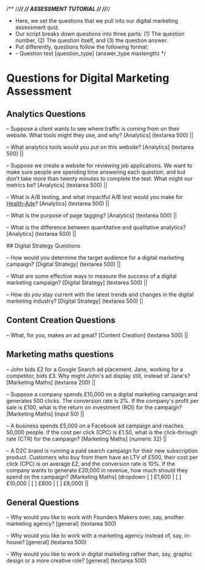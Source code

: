 /** 
//*********************//
// ASSESSMENT TUTORIAL //
//*********************//
* Here, we set the questions that we pull into our digital marketing assessment quiz. 
* Our script breaks down questions into three parts: (1) The question number, (2) The question itself, and (3) the question answer. 
* Put differently, questions follow the following format: 
* – Question text [question_type] (answer_type maxlength)
*/

# Questions for Digital Marketing Assessment

## Analytics Questions

– Suppose a client wants to see where traffic is coming from on their website. What tools might they use, and why? [Analytics] (textarea 500) ||

– What analytics tools would you put on this website? [Analytics] (textarea 500) ||

– Suppose we create a website for reviewing job applications. We want to make sure people are spending time answering each question, and but don't take more than twenty minutes to complete the test. What might our metrics be? [Analytics] (textarea 500) ||

– What is A/B testing, and what impactful A/B test would you make for <a href="https://health-ade.com/products/kombucha-fruity-favorites-variety-cans/">Health-Ade</a>? [Analytics] (textarea 500) ||

– What is the purpose of page tagging? [Analytics] (textarea 500) ||

– What is the difference between quantitative and qualitative analytics? [Analytics] (textarea 500) ||

## Digital Strategy Questions

– How would you determine the target audience for a digital marketing campaign? [Digital Strategy] (textarea 500) ||

– What are some effective ways to measure the success of a digital marketing campaign? [Digital Strategy] (textarea 500) ||

– How do _you_ stay current with the latest trends and changes in the digital marketing industry? [Digital Strategy] (textarea 500) ||

## Content Creation Questions

– What, for you, makes an ad great? [Content Creation] (textarea 500) ||

## Marketing maths questions

– John bids £2 for a Google Search ad placement. Jane, working for a competitor, bids £3. Why might John's ad display still, instead of Jane's? [Marketing Maths] (textarea 200) ||

– Suppose a company spends £10,000 on a digital marketing campaign and generates 500 clicks. The conversion rate is 2%. If the company's profit per sale is £100, what is the return on investment (ROI) for the campaign? [Marketing Maths] (input 50) ||

– A business spends £5,000 on a Facebook ad campaign and reaches 50,000 people. If the cost per click (CPC) is £1.50, what is the click-through rate (CTR) for the campaign? [Marketing Maths] (numeric 32) ||

– A D2C brand is running a paid search campaign for their new subscription product. Customers who buy from them have an LTV of £500, their cost per click (CPC) is on average £2, and the conversion rate is 10%. If the company wants to generate £20,000 in revenue, how much should they spend on the campaign? [Marketing Maths] (dropdown [ ] £1,600 | [ ] £10,000 | [ ] £800 | [ ] £8,000) ||

## General Questions

– Why would you like to work with Founders Makers over, say, another marketing agency? [general] (textarea 500)

– Why would you like to work with a marketing agency instead of, say, in-house? [general] (textarea 500)

– Why would you like to work in digital marketing rather than, say, graphic design or a more creative role? [general] (textarea 500)